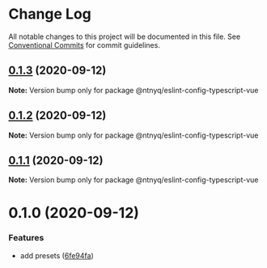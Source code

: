 # Change Log

All notable changes to this project will be documented in this file.
See [Conventional Commits](https://conventionalcommits.org) for commit guidelines.

## [0.1.3](https://github.com/ntnyq/configs/compare/@ntnyq/eslint-config-typescript-vue@0.1.2...@ntnyq/eslint-config-typescript-vue@0.1.3) (2020-09-12)

**Note:** Version bump only for package @ntnyq/eslint-config-typescript-vue





## [0.1.2](https://github.com/ntnyq/configs/compare/@ntnyq/eslint-config-typescript-vue@0.1.1...@ntnyq/eslint-config-typescript-vue@0.1.2) (2020-09-12)

**Note:** Version bump only for package @ntnyq/eslint-config-typescript-vue

## [0.1.1](https://github.com/ntnyq/configs/compare/@ntnyq/eslint-config-typescript-vue@0.1.0...@ntnyq/eslint-config-typescript-vue@0.1.1) (2020-09-12)

**Note:** Version bump only for package @ntnyq/eslint-config-typescript-vue

# 0.1.0 (2020-09-12)

### Features

- add presets ([6fe94fa](https://github.com/ntnyq/configs/commit/6fe94fae4ed9d80b18833c9e5a3f51f710ebda43))
